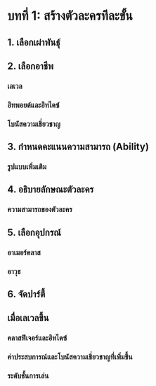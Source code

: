 # บทที่ 1: สร้างตัวละครทีละขั้น
## 1. เลือกเผ่าพันธุ์
## 2. เลือกอาชีพ
### เลเวล
### ฮิทพอยต์และฮิทไดซ์
### โบนัสความเชี่ยวชาญ
## 3. กำหนดคะแนนความสามารถ (Ability)
### รูปแบบเพิ่มเติม
## 4. อธิบายลักษณะตัวละคร
### ความสามารถของตัวละคร
## 5. เลือกอุปกรณ์
### อาเมอร์คลาส
### อาวุธ
## 6. จัดปาร์ตี้
## เมื่อเลเวลขึ้น
### คลาสฟีเจอร์และฮิทไดซ์
### ค่าประสบการณ์และโบนัสความเชี่ยวชาญที่เพิ่มขึ้น
### ระดับชั้นการเล่น